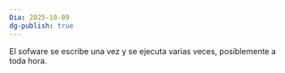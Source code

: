 ```yaml
---
Dia: 2025-10-09
dg-publish: true
---
```

El sofware se escribe una vez y se ejecuta varias veces, posiblemente a toda hora. 